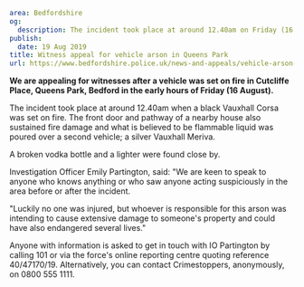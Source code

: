 ```yaml
area: Bedfordshire
og:
  description: The incident took place at around 12.40am on Friday (16 August) when a black Vauxhall Corsa was set on fire and what is believed to be flammable liquid was poured over a second vehicle; a silver Vauxhall Meriva.
publish:
  date: 19 Aug 2019
title: Witness appeal for vehicle arson in Queens Park
url: https://www.bedfordshire.police.uk/news-and-appeals/vehicle-arson-queenspark-aug19
```

**We are appealing for witnesses after a vehicle was set on fire in Cutcliffe Place, Queens Park, Bedford in the early hours of Friday (16 August).**

The incident took place at around 12.40am when a black Vauxhall Corsa was set on fire. The front door and pathway of a nearby house also sustained fire damage and what is believed to be flammable liquid was poured over a second vehicle; a silver Vauxhall Meriva.

A broken vodka bottle and a lighter were found close by.

Investigation Officer Emily Partington, said: "We are keen to speak to anyone who knows anything or who saw anyone acting suspiciously in the area before or after the incident.

"Luckily no one was injured, but whoever is responsible for this arson was intending to cause extensive damage to someone's property and could have also endangered several lives."

Anyone with information is asked to get in touch with IO Partington by calling 101 or via the force's online reporting centre quoting reference 40/47170/19. Alternatively, you can contact Crimestoppers, anonymously, on 0800 555 1111.
